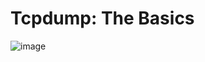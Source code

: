 # Tcpdump: The Basics
![image](https://github.com/user-attachments/assets/a73ec2f5-a373-4286-a04b-89b5587333b5)
